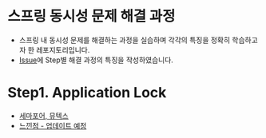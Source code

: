 # 스프링 동시성 문제 해결 과정
- 스프링 내 동시성 문제를 해결하는 과정을 실습하며 각각의 특징을 정확히 학습하고자 한 레포지토리입니다.
- [Issue](https://github.com/bbbbooo/concurrency-solving/issues/1)에 Step별 해결 과정의 특징을 작성하였습니다.

# Step1. Application Lock
- [세마포어, 뮤텍스](https://github.com/bbbbooo/concurrency-solving/issues/1)
- [느낀점 - 업데이트 예정]()